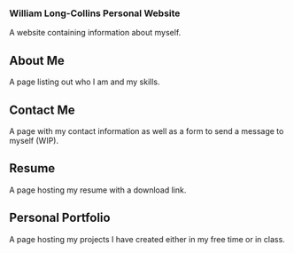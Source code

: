### William Long-Collins Personal Website
A website containing information about myself.

## About Me
A page listing out who I am and my skills.

## Contact Me
A page with my contact information as well as a form to send a message to myself (WIP).

## Resume
A page hosting my resume with a download link.

## Personal Portfolio
A page hosting my projects I have created either in my free time or in class. 

